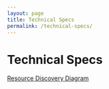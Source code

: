 ```yaml
---
layout: page
title: Technical Specs
permalink: /technical-specs/
---
```

# Technical Specs

[Resource Discovery Diagram](../images/edi3-rdf.png)
